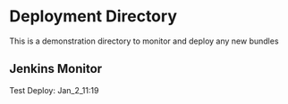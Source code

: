 # Deployment Directory
This is a demonstration directory to monitor and deploy any new bundles


## Jenkins Monitor
Test Deploy:
Jan_2_11:19
